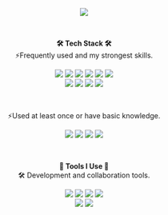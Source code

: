 <!-- ## Hi there 👋 -->

<!--
**Joeunseon/Joeunseon** is a ✨ _special_ ✨ repository because its `README.md` (this file) appears on your GitHub profile.

Here are some ideas to get you started:

- 🔭 I’m currently working on ...
- 🌱 I’m currently learning ...
- 👯 I’m looking to collaborate on ...
- 🤔 I’m looking for help with ...
- 💬 Ask me about ...
- 📫 How to reach me: ...
- 😄 Pronouns: ...
- ⚡ Fun fact: ...
-->

<p align = "center">
<img src="https://capsule-render.vercel.app/api?type=waving&color=0:c2e59c,100:64b3f4&height=300&section=header&text=Hi there 👋&fontSize=70&fontColor=fff" />
</p>

<br>

<p align="center">
    <Strong>🛠️ Tech Stack 🛠️</Strong><br>
    ⚡Frequently used and my strongest skills.
</p>

<p align="center" display="inline-block">
    <img src="https://img.shields.io/badge/Java-ED8B00?style=for-the-badge&logo=openjdk&logoColor=white" />
    <img src="https://img.shields.io/badge/Spring-6DB33F?style=for-the-badge&logo=spring&logoColor=white" />
    <img src="https://img.shields.io/badge/springboot-6DB33F?style=for-the-badge&logo=springboot&logoColor=white">
    <img src="https://img.shields.io/badge/HTML5-E34F26?style=for-the-badge&logo=html5&logoColor=white" />
    <img src="https://img.shields.io/badge/jQuery-0769AD?style=for-the-badge&logo=jquery&logoColor=white" />
    <img src="https://img.shields.io/badge/JavaScript-F7DF1E?style=for-the-badge&logo=JavaScript&logoColor=white" />
    <br>
    <img src="https://img.shields.io/badge/MySQL-005C84?style=for-the-badge&logo=mysql&logoColor=white" />
    <img src="https://img.shields.io/badge/Oracle-F80000?style=for-the-badge&logo=Oracle&logoColor=white" />
     <img src="https://img.shields.io/badge/PostgreSQL-316192?style=for-the-badge&logo=postgresql&logoColor=white" />
     <img src="https://img.shields.io/badge/mariadb-003545?style=for-the-badge&logo=mysql&logoColor=white"/>
</p><br>

<p align="center">
    ⚡Used at least once or have basic knowledge.
</p>

<p align="center" display="inline-block">
    <img src="https://img.shields.io/badge/Node.js-43853D?style=for-the-badge&logo=node.js&logoColor=white" />
    <img src="https://img.shields.io/badge/Vue.js-35495E?style=for-the-badge&logo=vue.js&logoColor=4FC08D" />
    <img src="https://img.shields.io/badge/CSS3-1572B6?style=for-the-badge&logo=css3&logoColor=white" />
    <img src="https://img.shields.io/badge/redis-%23DD0031.svg?&style=for-the-badge&logo=redis&logoColor=white" />
</p><br>

<p align="center">
    <strong>🧰 Tools I Use 🧰</strong><br>
    🛠️ Development and collaboration tools.
</p>

<p align="center" display="inline-block">
    <img src="https://img.shields.io/badge/git-F05033.svg?style=for-the-badge&logo=git&logoColor=white" />
    <img src="https://img.shields.io/badge/GitHub-100000?style=for-the-badge&logo=github&logoColor=white" />
    <img src="https://img.shields.io/badge/Gitlab-FC6D26?style=for-the-badge&logo=gitlab&logoColor=white"/>
    <img src="https://img.shields.io/badge/Subversion-809CC9?style=for-the-badge&logo=subversion&logoColor=white"/>
    <br>
    <img src="https://img.shields.io/badge/Eclipse-2C2255?style=for-the-badge&logo=eclipseide&logoColor=white" />
    <img src="https://img.shields.io/badge/VSCode-0078D4?style=for-the-badge&logo=visual%20studio%20code&logoColor=white" />
</p>
